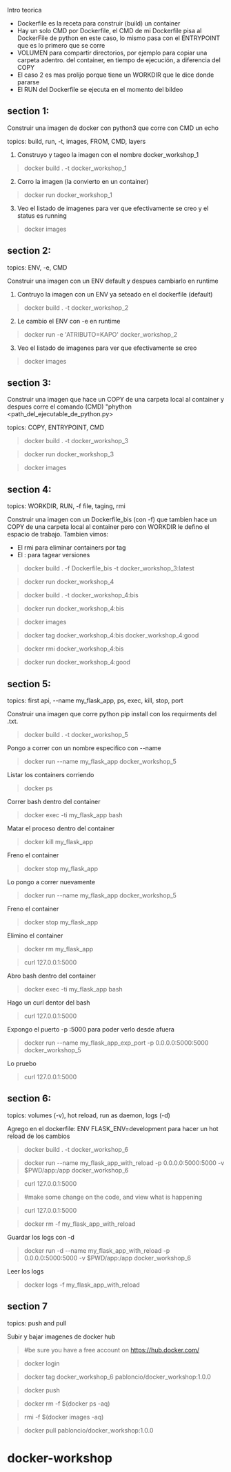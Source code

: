 Intro teorica

- Dockerfile es la receta para construir (build) un container
- Hay un solo CMD por Dockerfile, el CMD de mi Dockerfile pisa al DockerFile de python en este caso, lo mismo pasa con el ENTRYPOINT que es lo primero que se corre
- VOLUMEN para compartir directorios, por ejemplo para copiar una carpeta adentro. del container, en tiempo de ejecución, a diferencia del COPY
- El caso 2 es mas prolijo porque tiene un WORKDIR que le dice donde pararse
- El RUN del Dockerfile se ejecuta en el momento del bildeo

## section 1:

Construir una imagen de docker con python3 que corre con CMD un echo

topics: build, run, -t, images, FROM, CMD, layers

1) Construyo y tageo la imagen con el nombre docker_workshop_1
> docker build . -t docker_workshop_1

2) Corro la imagen (la convierto en un container)
> docker run docker_workshop_1

3) Veo el listado de imagenes para ver que efectivamente se creo y el status es running
> docker images


## section 2:
topics: ENV, -e, CMD

Construir una imagen con un ENV default y despues cambiarlo en runtime

1) Contruyo la imagen con un ENV ya seteado en el dockerfile (default)
> docker build . -t docker_workshop_2

2) Le cambio el ENV con -e en runtime
> docker run -e 'ATRIBUTO=KAPO' docker_workshop_2

3) Veo el listado de imagenes para ver que efectivamente se creo
> docker images

## section 3:

Construir una imagen que hace un COPY de una carpeta local al container y despues corre el comando (CMD) "phython <path_del_ejecutable_de_python.py>

topics: COPY, ENTRYPOINT, CMD

> docker build . -t docker_workshop_3

> docker run docker_workshop_3

> docker images

## section 4:
topics: WORKDIR, RUN, -f file, taging, rmi

Construir una imagen con un Dockerfile_bis (con -f) que tambien hace un COPY de una carpeta local al container pero con WORKDIR le defino el espacio de trabajo.
Tambien vimos:  
- El rmi para eliminar containers por tag
- El : para tagear versiones

> docker build . -f Dockerfile_bis -t docker_workshop_3:latest

> docker run docker_workshop_4

> docker build . -t docker_workshop_4:bis

> docker run docker_workshop_4:bis

> docker images

> docker tag docker_workshop_4:bis docker_workshop_4:good

> docker rmi docker_workshop_4:bis

> docker run docker_workshop_4:good


## section 5:
topics: first api, --name my_flask_app, ps, exec, kill, stop, port 

Construir una imagen que corre python pip install con los requirments del .txt. 



> docker build . -t docker_workshop_5

Pongo a correr con un nombre especifico con --name
> docker run --name my_flask_app docker_workshop_5

Listar los containers corriendo
> docker ps 

Correr bash dentro del container
> docker exec -ti my_flask_app bash

Matar el proceso dentro del container
> docker kill my_flask_app 

Freno el container
> docker stop my_flask_app 

Lo pongo a correr nuevamente
> docker run --name my_flask_app docker_workshop_5

Freno el container
> docker stop my_flask_app 

Elimino el container
> docker rm my_flask_app

> curl 127.0.0.1:5000

Abro bash dentro del container
> docker exec -ti my_flask_app bash

Hago un curl dentor del bash
> curl 127.0.0.1:5000

Expongo el puerto -p :5000 para poder verlo desde afuera
> docker run --name my_flask_app_exp_port -p 0.0.0.0:5000:5000  docker_workshop_5

Lo pruebo
> curl 127.0.0.1:5000


## section 6:
topics: volumes (-v), hot reload, run as daemon, logs (-d)

Agrego en el dockerfile:
ENV FLASK_ENV=development
para hacer un hot reload de los cambios

> docker build . -t docker_workshop_6

> docker run --name my_flask_app_with_reload -p 0.0.0.0:5000:5000 -v $PWD/app:/app docker_workshop_6

> curl 127.0.0.1:5000

> #make some change on the code, and view what is happening

> curl 127.0.0.1:5000

> docker rm -f my_flask_app_with_reload

Guardar los logs con -d
> docker run -d --name my_flask_app_with_reload -p 0.0.0.0:5000:5000 -v $PWD/app:/app docker_workshop_6

Leer los logs
> docker logs -f my_flask_app_with_reload


## section 7
topics: push and pull

Subir y bajar imagenes de docker hub

> #be sure you have a free account on https://hub.docker.com/

> docker login

> docker tag docker_workshop_6 pabloncio/docker_workshop:1.0.0 

> docker push

> docker rm -f  $(docker ps -aq)

> rmi -f $(docker images -aq)

> docker pull pabloncio/docker_workshop:1.0.0
# docker-workshop
